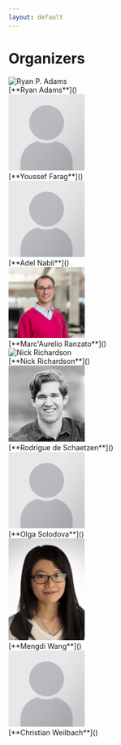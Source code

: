```yaml
---
layout: default
---
```


# Organizers

<div class='orgWrapper'>
<img src="./assets/images/organizers/ryan_adams.png" alt="Ryan P. Adams" width="150" />
<div class='bioWrapper'>
[**Ryan Adams**]()
</div>
</div>


<div class='orgWrapper'>
<img src="./assets/images/placeholder.png" alt="Youssef Farag" width="150" />
<div class='bioWrapper'>
[**Youssef Farag**]()
</div>
</div>

<div class='orgWrapper'>
<img src="./assets/images/placeholder.png" alt="Adel Nabli" width="150" />
<div class='bioWrapper'>
[**Adel Nabli**]()
</div>
</div>

<div class='orgWrapper'>
<img src="./assets/images/organizers/marc_aurelio_ranzato.png" alt="Marc'Aurelio Ranzato" width="150" />
<div class='bioWrapper'>
[**Marc'Aurelio Ranzato**]()
</div>
</div>

<div class='orgWrapper'>
<img src="./assets/images/organizers/nick_richardson.png" alt="Nick Richardson" width="150" />
<div class='bioWrapper'>
[**Nick Richardson**]()
</div>
</div>

<div class='orgWrapper'>
<img src="./assets/images/organizers/rodrigue_schaetzen.png" alt="Rodrigue de Schaetzen" width="150" />
<div class='bioWrapper'>
[**Rodrigue de Schaetzen**]() 
</div>
</div>

<div class='orgWrapper'>
<img src="./assets/images/placeholder.png" alt="Olga Solodova" width="150" />
<div class='bioWrapper'>
[**Olga Solodova**]() 
</div>
</div>

<div class='orgWrapper'>
<img src="./assets/images/organizers/mengdi_wang.png" alt="Mengdi Wang" width="150" />
<div class='bioWrapper'>
[**Mengdi Wang**]()
</div>
</div>


<div class='orgWrapper'>
<img src="./assets/images/placeholder.png" alt="Christian Weilbach" width="150" />
<div class='bioWrapper'>
[**Christian Weilbach**]()
</div>
</div>